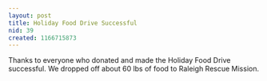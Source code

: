 ```yaml
---
layout: post
title: Holiday Food Drive Successful
nid: 39
created: 1166715873
---
```

Thanks to everyone who donated and made the Holiday Food Drive successful.  We dropped off about 60 lbs of food to Raleigh Rescue Mission.  
